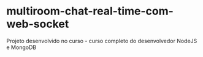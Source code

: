 # multiroom-chat-real-time-com-web-socket
Projeto desenvolvido no curso - curso completo do desenvolvedor NodeJS e MongoDB
